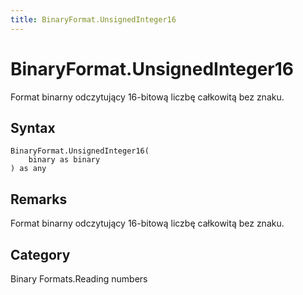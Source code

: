 ```yaml
---
title: BinaryFormat.UnsignedInteger16
---
```


# BinaryFormat.UnsignedInteger16


Format binarny odczytujący 16-bitową liczbę całkowitą bez znaku.


## Syntax

```powerquery
BinaryFormat.UnsignedInteger16(
    binary as binary
) as any
```


## Remarks

Format binarny odczytujący 16-bitową liczbę całkowitą bez znaku.



## Category
Binary Formats.Reading numbers
